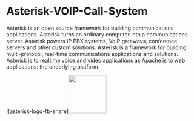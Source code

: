 # Asterisk-VOIP-Call-System

Asterisk is an open source framework for building communications applications. Asterisk turns an ordinary computer into a communications server. Asterisk powers IP PBX systems, VoIP gateways, conference servers and other custom solutions.
Asterisk is a framework for building multi-protocol, real-time communications applications and solutions. Asterisk is to realtime voice and video applications as Apache is to web applications: the underlying platform.

![asterisk-logo-fb-share]<img src="[https://your-image-url.type](https://user-images.githubusercontent.com/87765555/196437024-e39a1c12-1355-4680-b26c-9f379f72c4cc.png)" width="100" height="100">
